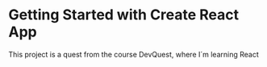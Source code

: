 # Getting Started with Create React App

This project is a quest from the course DevQuest, where I´m learning React 